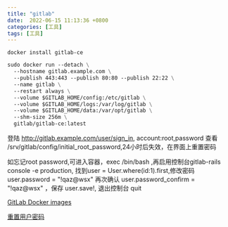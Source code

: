 ```yaml
---
title: "gitlab"
date:  2022-06-15 11:13:36 +0800
categories: [工具]
tags: [工具]
---
```


`docker install gitlab-ce`

```dockerfile
sudo docker run --detach \
  --hostname gitlab.example.com \
  --publish 443:443 --publish 80:80 --publish 22:22 \
  --name gitlab \
  --restart always \
  --volume $GITLAB_HOME/config:/etc/gitlab \
  --volume $GITLAB_HOME/logs:/var/log/gitlab \
  --volume $GITLAB_HOME/data:/var/opt/gitlab \
  --shm-size 256m \
  gitlab/gitlab-ce:latest
```

登陆 http://gitlab.example.com/user/sign_in, account:root,password 查看 /srv/gitlab/config/initial_root_password,24小时后失效，在界面上重置密码

如忘记root password,可进入容器，exec /bin/bash ,再启用控制台gitlab-rails console -e production, 找到user = User.where(id:1).first,修改密码user.password = "!qaz@wsx" 再次确认 user.password_confirm = "!qaz@wsx" ，保存 user.save!, 退出控制台 quit



[GitLab Docker images](https://docs.gitlab.com/ee/install/docker.html)

[重置用户密码](https://docs.gitlab.com/ee/security/reset_user_password.html#reset-the-root-password)
